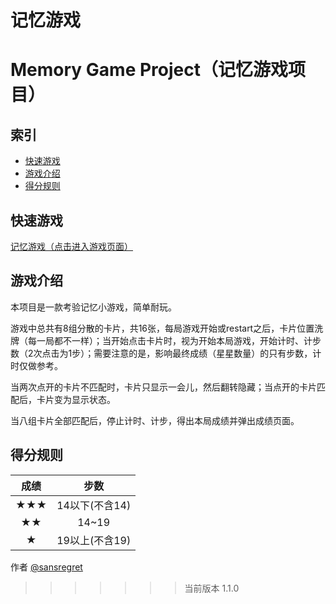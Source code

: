 记忆游戏
=======
# Memory Game Project（记忆游戏项目）

## <i class="icon-list"></i> 索引

* [快速游戏](#快速游戏)
* [游戏介绍](#游戏介绍)
* [得分规则](#得分规则)

## 快速游戏

[记忆游戏（点击进入游戏页面）](https://www.vernonn.com/udacity/project-one/index)


## 游戏介绍

本项目是一款考验记忆小游戏，简单耐玩。

游戏中总共有8组分散的卡片，共16张，每局游戏开始或restart之后，卡片位置洗牌（每一局都不一样）；当开始点击卡片时，视为开始本局游戏，开始计时、计步数（2次点击为1步）；需要注意的是，影响最终成绩（星星数量）的只有步数，计时仅做参考。

当两次点开的卡片不匹配时，卡片只显示一会儿，然后翻转隐藏；当点开的卡片匹配后，卡片变为显示状态。

当八组卡片全部匹配后，停止计时、计步，得出本局成绩并弹出成绩页面。


## 得分规则

| 成绩        | 步数   |
| :-----:   | :---:  |
| ★★★     | 14以下(不含14) |
| ★★       |   14~19   |
| ★        |   19以上(不含19)   |

<i class="icon-pencil"></i> 作者 [@sansregret](https://github.com/sansregret)

>>>>>>> 当前版本 1.1.0
